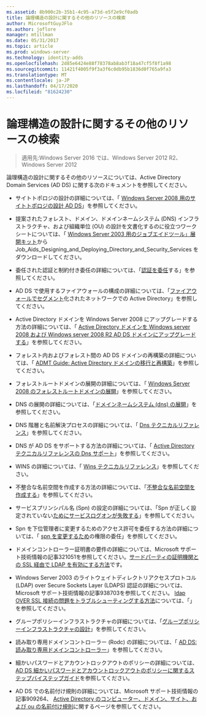 ```yaml
---
ms.assetid: 8b900c2b-35b1-4c95-a73d-e5f2e9cf0adb
title: 論理構造の設計に関するその他のリソースの検索
author: MicrosoftGuyJFlo
ms.author: joflore
manager: mtillman
ms.date: 05/31/2017
ms.topic: article
ms.prod: windows-server
ms.technology: identity-adds
ms.openlocfilehash: 2d85e6424e88f78378ab8ab3f18a47cf5f8f1a98
ms.sourcegitcommit: 11421f4005f9f3a3f6c0db95b1836d0f765a9fa3
ms.translationtype: MT
ms.contentlocale: ja-JP
ms.lasthandoff: 04/17/2020
ms.locfileid: "81624230"
---
```

# <a name="finding-additional-resources-for-logical-structure-design"></a>論理構造の設計に関するその他のリソースの検索

> 適用先:Windows Server 2016 では、Windows Server 2012 R2、Windows Server 2012

論理構造の設計に関するその他のリソースについては、Active Directory Domain Services (AD DS) に関する次のドキュメントを参照してください。

- サイトトポロジの設計の詳細については、「 [Windows Server 2008 用のサイトトポロジの設計 AD DS](Designing-the-Site-Topology.md)」を参照してください。

- 提案されたフォレスト、ドメイン、ドメインネームシステム (DNS) インフラストラクチャ、および組織単位 (OU) の設計を文書化するのに役立つワークシートについては、「 [Windows Server 2003 用のジョブエイドツール」展開キット](https://microsoft.com/download/details.aspx?id=9608)から Job_Aids_Designing_and_Deploying_Directory_and_Security_Services をダウンロードしてください。

- 委任された認証と制約付き委任の詳細については、「[認証を委任](https://docs.microsoft.com/previous-versions/windows/it-pro/windows-server-2003/cc739740(v=ws.10))する」を参照してください。

- AD DS で使用するファイアウォールの構成の詳細については、「[ファイアウォールでセグメント](https://microsoft.com/download/details.aspx?familyid=c2ef3846-43f0-4caf-9767-a9166368434e)化されたネットワークでの Active Directory」を参照してください。

- Active Directory ドメインを Windows Server 2008 にアップグレードする方法の詳細については、「 [Active Directory ドメインを Windows server 2008 および Windows server 2008 R2 AD DS ドメインにアップグレードする](https://docs.microsoft.com/previous-versions/windows/it-pro/windows-server-2008-R2-and-2008/cc731188(v=ws.10))」を参照してください。

- フォレスト内およびフォレスト間の AD DS ドメインの再構築の詳細については、「 [ADMT Guide: Active Directory ドメインの移行と再構築](https://docs.microsoft.com/previous-versions/windows/it-pro/windows-server-2008-R2-and-2008/cc974332(v=ws.10))」を参照してください。

- フォレストルートドメインの展開の詳細については、「 [Windows Server 2008 のフォレストルートドメインの展開](https://docs.microsoft.com/previous-versions/windows/it-pro/windows-server-2008-R2-and-2008/cc731174(v=ws.10))」を参照してください。

- DNS の展開の詳細については、「[ドメインネームシステム (dns) の展開](https://docs.microsoft.com/previous-versions/windows/it-pro/windows-server-2003/cc780661(v=ws.10))」を参照してください。

- DNS 階層と名前解決プロセスの詳細については、「 [Dns テクニカルリファレンス](https://docs.microsoft.com/previous-versions/windows/it-pro/windows-server-2003/cc779926(v=ws.10))」を参照してください。

- DNS が AD DS をサポートする方法の詳細については、「 [Active Directory テクニカルリファレンスの Dns サポート](https://docs.microsoft.com/previous-versions/windows/it-pro/windows-server-2003/cc781627(v=ws.10))」を参照してください。

- WINS の詳細については、「 [Wins テクニカルリファレンス](https://docs.microsoft.com/previous-versions/windows/it-pro/windows-server-2003/cc736411(v=ws.10))」を参照してください。

- 不整合な名前空間を作成する方法の詳細については、「[不整合な名前空間を作成する](https://docs.microsoft.com/previous-versions/windows/it-pro/windows-server-2003/cc755926(v=ws.10))」を参照してください。

- サービスプリンシパル名 (Spn) の設定の詳細については、「Spn が正しく設定されていない[ためにサービスログオンが失敗する](https://docs.microsoft.com/previous-versions/windows/it-pro/windows-server-2003/cc772897(v=ws.10))」を参照してください。

- Spn を下位管理者に変更するためのアクセス許可を委任する方法の詳細については、「 [spn を変更するため](https://technet.microsoft.com/library/cc772895(WS.10).aspx)の権限の委任」を参照してください。

- ドメインコントローラー証明書の要件の詳細については、Microsoft サポート技術情報の記事321051を参照してください。[サードパーティの証明機関との SSL 経由で LDAP を有効にする方法](https://support.microsoft.com/help/321051/)です。

- Windows Server 2003 のライトウェイトディレクトリアクセスプロトコル (LDAP) over Secure Sockets Layer (LDAPS) 認証の詳細については、Microsoft サポート技術情報の記事938703を参照してください。 [ldap OVER SSL 接続の問題をトラブルシューティングする方法](https://support.microsoft.com/help/938703/)については、「」を参照してください。

- グループポリシーインフラストラクチャの詳細については、「[グループポリシーインフラストラクチャの設計](https://docs.microsoft.com/previous-versions/windows/it-pro/windows-server-2003/cc786524(v=ws.10))」を参照してください。

- 読み取り専用ドメインコントローラー (Rodc) の詳細については、「 [AD DS: 読み取り専用ドメインコントローラー](https://docs.microsoft.com/previous-versions/windows/it-pro/windows-server-2008-R2-and-2008/cc732801(v=ws.10))」を参照してください。

- 細かいパスワードとアカウントロックアウトのポリシーの詳細については、 [AD DS 細かいパスワードとアカウントロックアウトのポリシーに関するステップバイステップガイド](https://docs.microsoft.com/previous-versions/windows/it-pro/windows-server-2008-R2-and-2008/cc770842(v=ws.10))を参照してください。

- AD DS での名前付け規則の詳細については、Microsoft サポート技術情報の記事909264、 [Active Directory のコンピューター、ドメイン、サイト、および ou の名前付け規則](https://support.microsoft.com/help/909264/)に関するページを参照してください。
